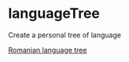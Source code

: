# languageTree
Create a personal tree of language

[Romanian language tree](https://dannyramasawmy.github.io/languageTree/)
